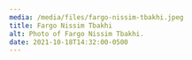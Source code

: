 ```yaml
---
media: /media/files/fargo-nissim-tbakhi.jpeg
title: Fargo Nissim Tbakhi
alt: Photo of Fargo Nissim Tbakhi.
date: 2021-10-18T14:32:00-0500
---
```

